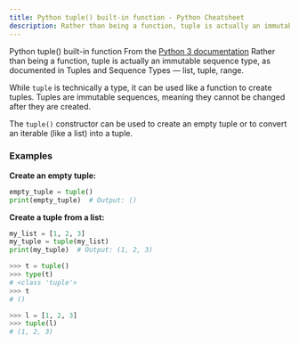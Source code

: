```yaml
---
title: Python tuple() built-in function - Python Cheatsheet
description: Rather than being a function, tuple is actually an immutable sequence type, as documented in Tuples and Sequence Types — list, tuple, range.
---
```


<base-title :title="frontmatter.title" :description="frontmatter.description">
Python tuple() built-in function
</base-title>

<base-disclaimer>
  <base-disclaimer-title>
    From the <a target="_blank" href="https://docs.python.org/3/library/functions.html#tuple">Python 3 documentation</a>
  </base-disclaimer-title>
  <base-disclaimer-content>
    Rather than being a function, tuple is actually an immutable sequence type, as documented in Tuples and Sequence Types — list, tuple, range.
  </base-disclaimer-content>
</base-disclaimer>

While `tuple` is technically a type, it can be used like a function to create tuples. Tuples are immutable sequences, meaning they cannot be changed after they are created.

The `tuple()` constructor can be used to create an empty tuple or to convert an iterable (like a list) into a tuple.

### Examples

**Create an empty tuple:**

```python
empty_tuple = tuple()
print(empty_tuple)  # Output: ()
```

**Create a tuple from a list:**

```python
my_list = [1, 2, 3]
my_tuple = tuple(my_list)
print(my_tuple)  # Output: (1, 2, 3)
```



```python
>>> t = tuple()
>>> type(t)
# <class 'tuple'>
>>> t
# ()

>>> l = [1, 2, 3]
>>> tuple(l)
# (1, 2, 3)
```
